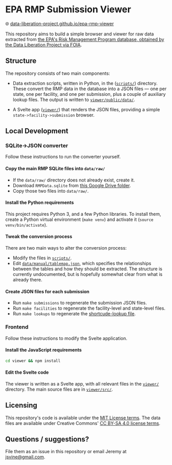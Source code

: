 # EPA RMP Submission Viewer

🌐 [data-liberation-project.github.io/epa-rmp-viewer](https://data-liberation-project.github.io/epa-rmp-viewer/)

This repository aims to build a simple browser and viewer for raw data extracted from [the EPA's Risk Management Program database, obtained by the Data Liberation Project via FOIA](https://docs.google.com/document/d/1jrLXtv0knnACiPXJ1ZRFXR1GaPWCHJWWjin4rsthFbQ/edit).

## Structure

The repository consists of two main components:

- Data extraction scripts, written in Python, in the ([`scripts/`](scripts/)) directory. These convert the RMP data in the database into  a JSON files — one per state, one per facility, and one per submission, plus a couple of auxiliary lookup files. The output is written to [`viewer/public/data/`](viewer/public/data/).

- A Svelte app ([`viewer/`](viewer/)) that renders the JSON files, providing a simple `state->facility->submission` browser. 

## Local Development

### SQLite->JSON converter

Follow these instructions to run the converter yourself.

#### Copy the main RMP SQLite files into `data/raw/`

- If the `data/raw/` directory does not already exist, create it.
- Download `RMPData.sqlite` from [this Google Drive folder](https://drive.google.com/file/d/1FJ3--sZWhRF9-_MbMQpu_bf_QgeGRNgE/view?usp=drive_link).
- Copy those two files into `data/raw/`.

#### Install the Python requirements

This project requires Python 3, and a few Python libraries. To install them, create a Python virtual environment (`make venv`) and activate it (`source venv/bin/activate`).

#### Tweak the conversion process

There are two main ways to alter the conversion process:

- Modify the files in [`scripts/`](scripts/).
- Edit [`data/manual/tablemap.json`](data/manual/tablemap.json), which specifies the relationships between the tables and how they should be extracted. The structure is currently undocumented, but is hopefully somewhat clear from what is already there.

#### Create JSON files for each submission

- Run `make submissions` to regenerate the submission JSON files.
- Run `make facilities` to regenerate the facility-level and state-level files.
- Run `make lookups` to regenerate the [shortcude-lookup file](viewer/public/data/lookups/lookups.json).

### Frontend

Follow these instructions to modify the Svelte application.

#### Install the JavaScript requirements

```sh
cd viewer && npm install
```

#### Edit the Svelte code

The viewer is written as a Svelte app, with all relevant files in the [`viewer/`](viewer/) directory. The main source files are in [`viewer/src/`](viewer/src/).

## Licensing

This repository's code is available under the [MIT License terms](https://opensource.org/license/mit/). The data files are available under Creative Commons' [CC BY-SA 4.0 license terms](https://creativecommons.org/licenses/by-sa/4.0/).


## Questions / suggestions?

File them as an issue in this repository or email Jeremy at jsvine@gmail.com. 
